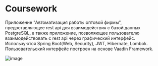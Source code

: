 # Сoursework
Приложение "Автоматизация работы оптовой фирмы", предоставляющее rest api для взаимодействия с базой данных PostgreSQL, 
а также приложение, позволяющее пользователю взаимодействовать с rest api через графический интерфейс.
Используются Spring Boot(Web, Security), JWT, Hibernate, Lombok.
Пользовательский интерфейс построен на основе Vaadin Framework. 


![image](https://user-images.githubusercontent.com/31386525/185801397-7410a4dd-346a-4834-94f3-1268309c3170.png)
